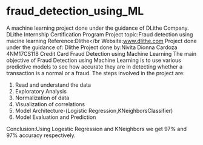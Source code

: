 # fraud_detection_using_ML
A machine learning project done under the guidance of DLithe Company.
DLithe Internship Certification Program
Project topic:Fraud detection using macine learning
Reference:Dlithe</br Website:www.dlithe.com
Project done under the guidance of: Dlithe
Project done by:Nivita Dionna Cardoza 4NM17CS118
Credit Card Fraud Detection using Machine Learning
The main objective of Fraud Detection using Machine Learning is to use various predictive models to see how accurate they are in detecting whether a transaction is a normal or a fraud.
The steps involved in the project are:
1. Read and understand the data
2. Exploratory Analysis
3. Normalization of data
4. Visualization of correlations
5. Model Architecture-(Logistic Regression,KNeighborsClassifier)
6. Model Evaluation and Prediction

Conclusion:Using Logestic Regression and KNeighbors we get 97% and 97% accuracy respectively.

